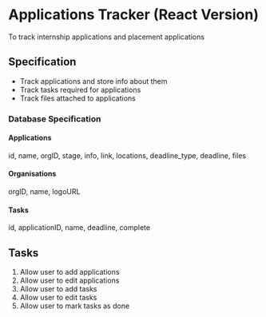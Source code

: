 # Applications Tracker (React Version)

To track internship applications and placement applications

## Specification

- Track applications and store info about them
- Track tasks required for applications
- Track files attached to applications

### Database Specification

#### Applications
id, name, orgID, stage, info, link, locations, deadline_type, deadline, files

#### Organisations
orgID, name, logoURL

#### Tasks
id, applicationID, name, deadline, complete


## Tasks
1. Allow user to add applications
2. Allow user to edit applications
3. Allow user to add tasks
4. Allow user to edit tasks
5. Allow user to mark tasks as done